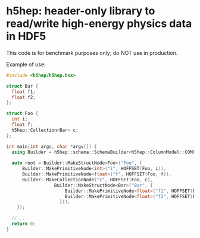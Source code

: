 # h5hep: header-only library to read/write high-energy physics data in HDF5
This code is for benchmark purposes only; do NOT use in production.

Example of use:
```c++
#include <h5hep/h5hep.hxx>

struct Bar {
  float f1;
  float f2;
};

struct Foo {
  int i;
  float f;
  h5hep::Collection<Bar> c;
};

int main(int argc, char *argv[]) {
  using Builder = h5hep::schema::SchemaBuilder<h5hep::ColumnModel::COMPOUND_TYPE>;
  
  auto root = Builder::MakeStructNode<Foo>("Foo", {
      Builder::MakePrimitiveNode<int>("i", HOFFSET(Foo, i)),
      Builder::MakePrimitiveNode<float>("f", HOFFSET(Foo, f)),
      Builder::MakeCollectionNode("c", HOFFSET(Foo, c),
				  Builder::MakeStructNode<Bar>("Bar", {
				      Builder::MakePrimitiveNode<float>("f1", HOFFSET(Bar, f1)),
				      Builder::MakePrimitiveNode<float>("f2", HOFFSET(Bar, f2)),
				    })),
    });

  // ...
  return 0;
}
```